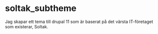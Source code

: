 # soltak_subtheme
Jag skapar ett tema till drupal 11 som är baserat på det värsta IT-företaget som existerar, Soltak. 
